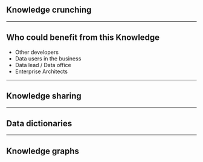 ## Knowledge crunching


---

## Who could benefit from this Knowledge

- Other developers 
- Data users in the business
- Data lead / Data office
- Enterprise Architects

---

## Knowledge sharing

---

## Data dictionaries

---

## Knowledge graphs

